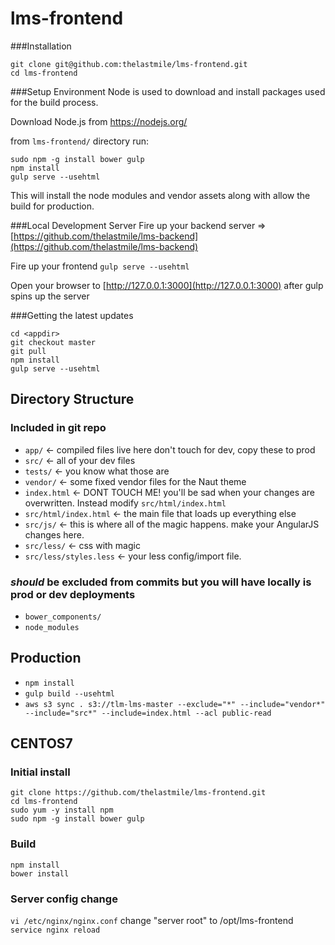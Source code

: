 # lms-frontend


###Installation
```
git clone git@github.com:thelastmile/lms-frontend.git
cd lms-frontend
```

###Setup Environment
Node is used to download and install packages used for the build process.

Download Node.js from https://nodejs.org/

from ```lms-frontend/``` directory run:
```
sudo npm -g install bower gulp
npm install
gulp serve --usehtml
```
This will install the node modules and vendor assets along with allow the build for production.

###Local Development Server
Fire up your backend server => [https://github.com/thelastmile/lms-backend](https://github.com/thelastmile/lms-backend)

Fire up your frontend
```gulp serve --usehtml```

Open your browser to [http://127.0.0.1:3000](http://127.0.0.1:3000) after gulp spins up the server

###Getting the latest updates
```
cd <appdir>
git checkout master
git pull
npm install
gulp serve --usehtml
```

## Directory Structure

### Included in git repo
* `app/` <- compiled files live here don't touch for dev, copy these to prod
* `src/` <- all of your dev files
* `tests/` <- you know what those are
* `vendor/` <- some fixed vendor files for the Naut theme
* `index.html` <- DONT TOUCH ME!  you'll be sad when your changes are overwritten.  Instead modify `src/html/index.html`
* `src/html/index.html` <- the main file that loads up everything else
* `src/js/` <- this is where all of the magic happens.  make your AngularJS changes here.
* `src/less/` <- css with magic
* `src/less/styles.less` <- your less config/import file.

### *should* be excluded from commits but you will have locally is prod or dev deployments
* `bower_components/`
* `node_modules`

## Production
* `npm install`
* `gulp build --usehtml`
* `aws s3 sync . s3://tlm-lms-master --exclude="*" --include="vendor*" --include="src*" --include=index.html --acl public-read`

## CENTOS7

### Initial install

```
git clone https://github.com/thelastmile/lms-frontend.git
cd lms-frontend
sudo yum -y install npm
sudo npm -g install bower gulp
```

### Build
```
npm install
bower install
```

### Server config change
`vi /etc/nginx/nginx.conf`
change "server root" to /opt/lms-frontend
`service nginx reload`
